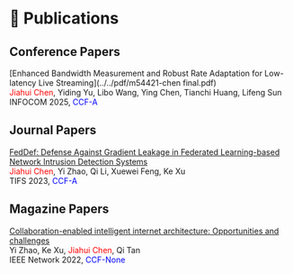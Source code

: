 # 📝 Publications 
## Conference Papers
[Enhanced Bandwidth Measurement and Robust Rate Adaptation for Low-latency Live Streaming](../../pdf/m54421-chen final.pdf) \
<span style="color: red;">Jiahui Chen</span>, Yiding Yu, Libo Wang, Ying Chen, Tianchi Huang, Lifeng Sun \
INFOCOM 2025, <span style="color: blue;">CCF-A</span>

## Journal Papers
[FedDef: Defense Against Gradient Leakage in Federated Learning-based Network Intrusion Detection Systems](../../pdf/TIFS23-FedDef.pdf) \
<span style="color: red;">Jiahui Chen</span>, Yi Zhao, Qi Li, Xuewei Feng, Ke Xu \
TIFS 2023, <span style="color: blue;">CCF-A</span>

## Magazine Papers
[Collaboration-enabled intelligent internet architecture: Opportunities and challenges](../../pdf/Network22-Collaboration.pdf) \
Yi Zhao, Ke Xu, <span style="color: red;">Jiahui Chen</span>, Qi Tan \
IEEE Network 2022, <span style="color: blue;">CCF-None</span>